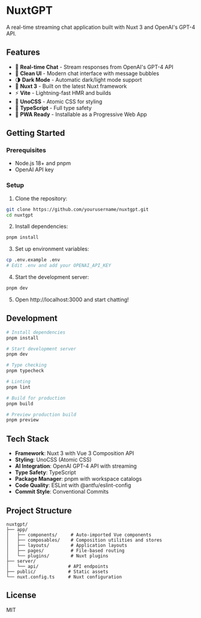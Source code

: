 # NuxtGPT

A real-time streaming chat application built with Nuxt 3 and OpenAI's GPT-4 API.

## Features

- 🤖 **Real-time Chat** - Stream responses from OpenAI's GPT-4 API
- 💬 **Clean UI** - Modern chat interface with message bubbles
- 🌗 **Dark Mode** - Automatic dark/light mode support
- 💚 **Nuxt 3** - Built on the latest Nuxt framework
- ⚡️ **Vite** - Lightning-fast HMR and builds
- 🎨 **UnoCSS** - Atomic CSS for styling
- 🦾 **TypeScript** - Full type safety
- 📲 **PWA Ready** - Installable as a Progressive Web App

## Getting Started

### Prerequisites

- Node.js 18+ and pnpm
- OpenAI API key

### Setup

1. Clone the repository:
```bash
git clone https://github.com/yourusername/nuxtgpt.git
cd nuxtgpt
```

2. Install dependencies:
```bash
pnpm install
```

3. Set up environment variables:
```bash
cp .env.example .env
# Edit .env and add your OPENAI_API_KEY
```

4. Start the development server:
```bash
pnpm dev
```

5. Open http://localhost:3000 and start chatting!

## Development

```bash
# Install dependencies
pnpm install

# Start development server
pnpm dev

# Type checking
pnpm typecheck

# Linting
pnpm lint

# Build for production
pnpm build

# Preview production build
pnpm preview
```

## Tech Stack

- **Framework**: Nuxt 3 with Vue 3 Composition API
- **Styling**: UnoCSS (Atomic CSS)
- **AI Integration**: OpenAI GPT-4 API with streaming
- **Type Safety**: TypeScript
- **Package Manager**: pnpm with workspace catalogs
- **Code Quality**: ESLint with @antfu/eslint-config
- **Commit Style**: Conventional Commits

## Project Structure

```
nuxtgpt/
├── app/
│   ├── components/     # Auto-imported Vue components
│   ├── composables/    # Composition utilities and stores
│   ├── layouts/        # Application layouts
│   ├── pages/          # File-based routing
│   └── plugins/        # Nuxt plugins
├── server/
│   └── api/           # API endpoints
├── public/            # Static assets
└── nuxt.config.ts     # Nuxt configuration
```

## License

MIT
